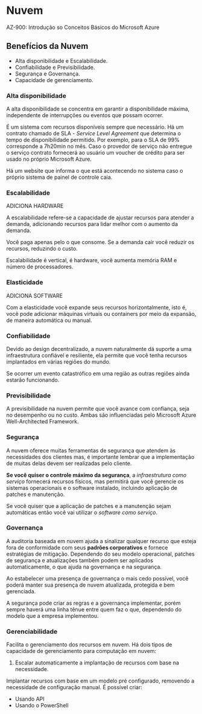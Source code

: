 # Nuvem

AZ-900: Introdução so Conceitos Básicos do Microsoft Azure

## Benefícios da Nuvem

- Alta disponibilidade e Escalabilidade.
- Confiabilidade e Previsibilidade.
- Segurança e Governança.
- Capacidade de gerenciamento.

### Alta disponibilidade

A alta disponibilidade se concentra em garantir a disponibilidade máxima, independente de interrupções ou eventos que possam ocorrer.

É um sistema com recursos disponíveis sempre que necessário.
Há um contrato chamado de SLA - _Service Level Agreement_ que determina o tempo de disponibilidade permitido. Por exemplo, para o SLA de 99% corresponde a 7h20min no mês.
Caso o provedor de serviço não entregue o serviço contrato fornecerá ao usuário um voucher de crédito para ser usado no próprio Microsoft Azure.

Há um website que informa o que está acontecendo no sistema caso o próprio sistema de painel de controle caia.

### Escalabilidade

ADICIONA HARDWARE

A escalabilidade refere-se a capacidade de ajustar recursos para atender a demanda,
adicionando recursos para lidar melhor com o aumento da demanda.

Você paga apenas pelo o que consome. Se a demanda cair você reduzir os recursos, reduzindo o custo.

Escalabilidade é vertical, é hardware, você aumenta memória RAM e número de processadores.

### Elasticidade

ADICIONA SOFTWARE

Com a elasticidade você expande seus recursos horizontalmente, isto é, você pode adicionar máquinas virtuais ou containers por meio da expansão, de maneira automática ou manual.

### Confiabilidade

Devido ao design decentralizado, a nuvem naturalmente dá suporte a uma infraestrutura confiável e resiliente, ela permite que você tenha recursos implantados em várias regiões do mundo.

Se ocorrer um evento catastrófico em uma região as outras regiões ainda estarão funcionando.

### Previsibilidade

A previsibilidade na nuvem permite que você avance com confiança, seja no desempenho ou no custo.
Ambas são influenciadas pelo Microsoft Azure Well-Architected Framework.

### Segurança

A nuvem oferece muitas ferramentas de segurança que atendem às necessidades dos clientes mas, é importante lembrar que a implementação de muitas delas devem ser realizadas pelo cliente.

**Se você quiser o controle máximo da segurança**, a _infraestrutura como serviço_ fornecerá recursos físicos, mas permitirá que você gerencie os sistemas operacionais e o software instalado, incluindo aplicação de patches e manutenção.

Se você quiser que a aplicação de patches e a manutenção sejam automáticas então você vai utilizar o _software como serviço_.

### Governança

A auditoria baseada em nuvem ajuda a sinalizar qualquer recurso que esteja fora de conformidade com seus **padrões corporativos** e fornece estratégias de mitigação.
Dependendo do seu modelo operacional, patches de segurança e atualizações também podem ser aplicados automaticamente, o que ajuda na governança e na segurança.

Ao estabelecer uma presença de governança o mais cedo possível, você poderá manter sua presença de nuvem atualizada, protegida e bem gerenciada.

A segurança pode criar as regras e a governança implementar, porém sempre haverá uma linha tênue entre quem faz o que, dependendo do modelo que a empresa implementou.

### Gerenciabilidade

Facilita o gerenciamento dos recursos em nuvem.
Há dois tipos de capacidade de gerenciamento para computação em nuvem:

1) Escalar automaticamente a implantação de recursos com base na necessidade.

Implantar recursos com base em um modelo pré configurado, removendo a necessidade de configuração manual.
É possível criar:

- Usando API
- Usando o PowerShell
